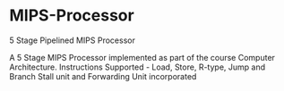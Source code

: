 # MIPS-Processor
5 Stage Pipelined MIPS Processor

A 5 Stage MIPS Processor implemented as part of the course Computer Architecture. 
Instructions Supported - Load, Store, R-type, Jump and Branch
Stall unit and Forwarding Unit incorporated
